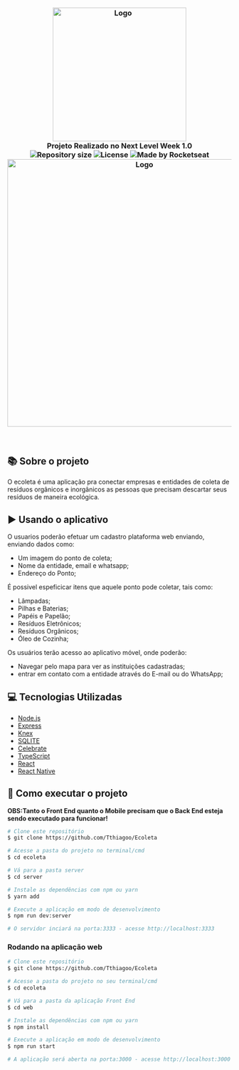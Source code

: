 <h3 align="center">
    <img alt="Logo" title="#logo" width="300px" src="https://user-images.githubusercontent.com/51219408/98668981-6fbca080-232f-11eb-8c00-ff2f25d3f9f2.png"> <br>
    <b>Projeto Realizado no Next Level Week 1.0</b><br>
   <img alt="Repository size" src="https://img.shields.io/github/repo-size/Tthiagoo/Ecoleta">   <img alt="License" src="https://img.shields.io/badge/license-MIT-brightgreen">
   <img alt="Made by Rocketseat" src="https://img.shields.io/badge/made%20by-Rocketseat-%237519C1"><br>
 <img alt="Logo" title="#logo" width="600px" src="https://user-images.githubusercontent.com/51219408/98678080-c8466a80-233c-11eb-933f-1b6b5b8bdd20.png"> <br>


</h3><br>


## :books: Sobre o projeto
	
O ecoleta é uma aplicação pra conectar empresas e entidades de coleta de resíduos orgânicos e inorgânicos as pessoas que precisam descartar seus resíduos de maneira ecológica.

## :arrow_forward: Usando o aplicativo
O usuarios poderão efetuar um cadastro plataforma web enviando, enviando dados como:

- Um imagem do ponto de coleta;
- Nome da entidade, email e whatsapp;
- Endereço do Ponto;

É possivel espeficicar itens que aquele ponto pode coletar, tais como:
 - Lâmpadas;
 - Pilhas e Baterias;
 - Papéis e Papelão;
 - Resíduos Eletrônicos;
 - Resíduos Orgânicos;
 - Óleo de Cozinha;

Os usuários terão acesso ao aplicativo móvel, onde poderão:
- Navegar pelo mapa para ver as instituições cadastradas;
- entrar em contato com a entidade através do E-mail ou do WhatsApp;

## :computer: Tecnologias Utilizadas
- [Node.js](https://nodejs.org/en/)
- [Express](https://expressjs.com/pt-br/)
- [Knex](http://knexjs.org/)
- [SQLITE](https://www.sqlite.org/index.html)
- [Celebrate](https://github.com/arb/celebrate)
- [TypeScript](https://www.typescriptlang.org/)
- [React](https://reactjs.org)
- [React Native](https://facebook.github.io/react-native/)

## 🚀 Como executar o projeto

<b>OBS:Tanto o Front End quanto o Mobile precisam que o Back End esteja sendo executado para funcionar!</b>

```bash
# Clone este repositório
$ git clone https://github.com/Tthiagoo/Ecoleta

# Acesse a pasta do projeto no terminal/cmd
$ cd ecoleta

# Vá para a pasta server
$ cd server

# Instale as dependências com npm ou yarn
$ yarn add

# Execute a aplicação em modo de desenvolvimento
$ npm run dev:server

# O servidor inciará na porta:3333 - acesse http://localhost:3333 
```

### Rodando na aplicação web 

```bash
# Clone este repositório
$ git clone https://github.com/Tthiagoo/Ecoleta

# Acesse a pasta do projeto no seu terminal/cmd
$ cd ecoleta

# Vá para a pasta da aplicação Front End
$ cd web

# Instale as dependências com npm ou yarn
$ npm install

# Execute a aplicação em modo de desenvolvimento
$ npm run start

# A aplicação será aberta na porta:3000 - acesse http://localhost:3000
```
